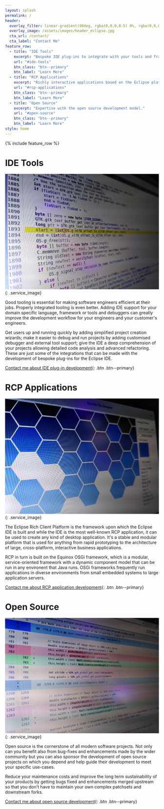 ```yaml
---
layout: splash
permalink: /
header:
  overlay_filter: linear-gradient(90deg, rgba(0,0,0,0.5) 0%, rgba(0,0,0,0.35) 20%, rgba(0,0,0,0) 75%)
  overlay_image: /assets/images/header_eclipse.jpg
  cta_url: /contact/
  cta_label: "Contact Me"
feature_row:
  - title: "IDE Tools"
    excerpt: "Bespoke IDE plug-ins to integrate with your tools and frameworks."
    url: "#ide-tools"
    btn_class: "btn--primary"
    btn_label: "Learn More"
  - title: "RCP Applications"
    excerpt: "Richly interactive applications based on the Eclipse platform."
    url: "#rcp-applications"
    btn_class: "btn--primary"
    btn_label: "Learn More"
  - title: "Open Source"
    excerpt: "Expertise with the open source development model."
    url: "#open-source"
    btn_class: "btn--primary"
    btn_label: "Learn More"
style: home
---
```


{% include feature_row %}

# IDE Tools

![Screenshot of the Eclipse IDE](/assets/images/home_ide.jpg){: .service_image}

Good tooling is essential for making software engineers efficient at their jobs. Properly integrated tooling is even better. Adding IDE support for your domain specific language, framework or tools and debuggers can greatly improve the development workflow for your engineers and your customer's engineers.

Get users up and running quickly by adding simplified project creation wizards; make it easier to debug and run projects by adding customised debugger and external tool support; give the IDE a deep comprehension of your projects allowing detailed code analysis and advanced refactoring. These are just some of the integrations that can be made with the development of bespoke plug-ins for the Eclipse IDE.

[Contact me about IDE plug-in development](/contact){: .btn .btn--primary}

# RCP Applications

![Screenshot of an RCP application](/assets/images/home_rcp.jpg){: .service_image}

The Eclipse Rich Client Platform is the framework upon which the Eclipse IDE is built and while the IDE is the most well-known RCP application, it can be used to create any kind of desktop application. It's a stable and modular platform that is used for anything from rapid prototyping to the architecture of large, cross-platform, interactive business applications.

RCP in turn is built on the Equinox OSGi framework, which is a modular, service-oriented framework with a dynamic component model that can be run in any environent that Java runs. OSGi frameworks frequently run applications in diverse environments from small embedded systems to large application servers.

[Contact me about RCP application development](/contact){: .btn .btn--primary}

# Open Source

![Screenshot of a pull request](/assets/images/home_foss.jpg){: .service_image}

Open source is the cornerstone of all modern software projects. Not only can you benefit also from bug-fixes and enhancements made by the wider community but you can also sponsor the development of open source projects on which you depend and help guide their development to meet your specific use-cases.

Reduce your maintenance costs and improve the long term sustainability of your products by getting bugs fixed and enhancements merged upstream so that you don't have to maintain your own complex patchsets and downstream forks.

[Contact me about open source development](/contact){: .btn .btn--primary}
